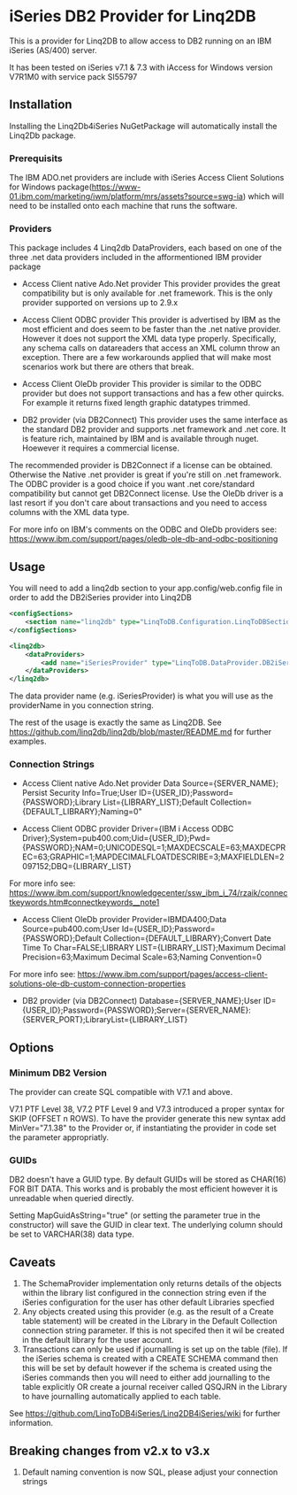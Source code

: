 # iSeries DB2 Provider for Linq2DB

This is a provider for Linq2DB to allow access to DB2 running on an IBM iSeries (AS/400) server.

It has been tested on iSeries v7.1 & 7.3 with iAccess for Windows version V7R1M0 with service pack SI55797

## Installation

Installing the Linq2Db4iSeries NuGetPackage will automatically install the Linq2Db package.

### Prerequisits

The IBM ADO.net providers are include with iSeries Access Client Solutions for Windows package(https://www-01.ibm.com/marketing/iwm/platform/mrs/assets?source=swg-ia) which will need to be installed onto each machine that runs the software.

### Providers

This package includes 4 Linq2db DataProviders, each based on one of the three .net data providers included in the afformentioned IBM provider package

- Access Client native Ado.Net provider
This provider provides the great compatibility but is only available for .net framework. This is the only provider supported on versions up to 2.9.x

- Access Client ODBC provider
This provider is advertised by IBM as the most efficient and does seem to be faster than the .net native provider. However it does not support the XML data type properly. Specifically, any schema calls on datareaders that access an XML column throw an exception. There are a few workarounds applied that will make most scenarios work but there are others that break. 

- Access Client OleDb provider
This provider is similar to the ODBC provider but does not support transactions and has a few other quircks. For example it returns fixed length graphic datatypes trimmed.

- DB2 provider (via DB2Connect)
This provider uses the same interface as the standard DB2 provider and supports .net framework and .net core. It is feature rich, maintained by IBM and is available through nuget. Hoewever it requires a commercial license.

The recommended provider is DB2Connect if a license can be obtained. Otherwise the Native .net provider is great if you're still on .net framework. The ODBC provider is a good choice if you want .net core/standard compatibility but cannot get DB2Connect license. Use the OleDb driver is a last resort if you don't care about transactions and you need to access columns with the XML data type.

For more info on IBM's comments on the ODBC and OleDb providers see: https://www.ibm.com/support/pages/oledb-ole-db-and-odbc-positioning

## Usage

You will need to add a linq2db section to your app.config/web.config file in order to add the DB2iSeries provider into Linq2DB

```xml
<configSections>
	<section name="linq2db" type="LinqToDB.Configuration.LinqToDBSection, linq2db" requirePermission="false"/>
</configSections>

<linq2db>
	<dataProviders>
		<add name="iSeriesProvider" type="LinqToDB.DataProvider.DB2iSeries.DB2iSeriesFactory, LinqToDB.DataProvider.DB2iSeries" default="true"/>
	</dataProviders>
</linq2db>
```

The data provider name (e.g. iSeriesProvider) is what you will use as the providerName in you connection string.

The rest of the usage is exactly the same as Linq2DB. See https://github.com/linq2db/linq2db/blob/master/README.md for further examples.

### Connection Strings

- Access Client native Ado.Net provider
Data Source={SERVER_NAME}; Persist Security Info=True;User ID={USER_ID};Password={PASSWORD};Library List={LIBRARY_LIST};Default Collection={DEFAULT_LIBRARY};Naming=0"

- Access Client ODBC provider
Driver={IBM i Access ODBC Driver};System=pub400.com;Uid={USER_ID};Pwd={PASSWORD};NAM=0;UNICODESQL=1;MAXDECSCALE=63;MAXDECPREC=63;GRAPHIC=1;MAPDECIMALFLOATDESCRIBE=3;MAXFIELDLEN=2097152;DBQ={LIBRARY_LIST}

For more info see: https://www.ibm.com/support/knowledgecenter/ssw_ibm_i_74/rzaik/connectkeywords.htm#connectkeywords__note1

- Access Client OleDb provider
Provider=IBMDA400;Data Source=pub400.com;User Id={USER_ID};Password={PASSWORD};Default Collection={DEFAULT_LIBRARY};Convert Date Time To Char=FALSE;LIBRARY LIST={LIBRARY_LIST};Maximum Decimal Precision=63;Maximum Decimal Scale=63;Naming Convention=0

For more info see: https://www.ibm.com/support/pages/access-client-solutions-ole-db-custom-connection-properties

- DB2 provider (via DB2Connect)
Database={SERVER_NAME};User ID={USER_ID};Password={PASSWORD};Server={SERVER_NAME}:{SERVER_PORT};LibraryList={LIBRARY_LIST}

## Options

### Minimum DB2 Version
The provider can create SQL compatible with V7.1 and above.  

V7.1 PTF Level 38, V7.2 PTF Level 9 and V7.3 introduced a proper syntax for SKIP (OFFSET n ROWS). To have the provider generate this new syntax add MinVer="7.1.38" to the Provider or, if instantiating the provider in code set the parameter appropriatly.

### GUIDs
DB2 doesn't have a GUID type.  By default GUIDs will be stored as CHAR(16) FOR BIT DATA.  This works and is probably the most efficient however it is unreadable when queried directly.

Setting MapGuidAsString="true" (or setting the parameter true in the constructor) will save the GUID in clear text. The underlying column should be set to VARCHAR(38) data type.


## Caveats

1. The SchemaProvider implementation only returns details of the objects within the library list configured in the connection string even if the iSeries configuration for the user has other default Libraries specfied
2. Any objects created using this provider (e.g. as the result of a Create table statement) will be created in the Library in the Default Collection connection string parameter.  If this is not specifed then it wil be created in the default library for the user account.
3. Transactions can only be used if journalling is set up on the table (file).  If the iSeries schema is created with a CREATE SCHEMA command then this will be set by default however if the schema is created using the iSeries commands then you will need to either add journalling to the table explicitly OR create a journal receiver called QSQJRN in the Library to have journalling automatically applied to each table.

See https://github.com/LinqToDB4iSeries/Linq2DB4iSeries/wiki for further information.

## Breaking changes from v2.x to v3.x
1. Default naming convention is now SQL, please adjust your connection strings
